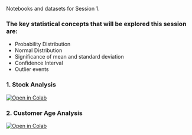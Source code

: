 Notebooks and datasets for Session 1.

### The key statistical concepts that will be explored this session are:

- Probability Distribution
- Normal Distribution
- Significance of mean and standard deviation
- Confidence Interval
- Outlier events

### 1. Stock Analysis

[![Open in Colab](https://colab.research.google.com/assets/colab-badge.svg)](https://colab.research.google.com/github/manaranjanp/MLCourseV1/blob/main/Session_1/Stock_Analysis_v1.ipynb)

### 2. Customer Age Analysis

[![Open in Colab](https://colab.research.google.com/assets/colab-badge.svg)](https://colab.research.google.com/github/manaranjanp/MLCourseV1/blob/main/Session_1/Customer_Age_Analysis_v1.ipynb)
